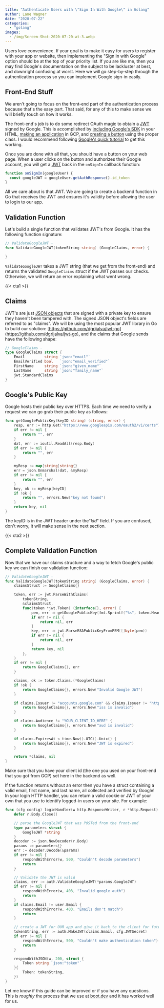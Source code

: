 ```yaml
---
title: "Authenticate Users with \"Sign In With Google\" in Golang"
author: Lane Wagner
date: "2020-07-22"
categories: 
  - "golang"
images:
  - /img/Screen-Shot-2020-07-20-at-3.webp
---
```


Users love convenience. If your goal is to make it easy for users to register with your app or website, then implementing the "Sign in with Google" option should be at the top of your priority list. If you are like me, then you may find Google's documentation on the subject to be lackluster at best, and downright confusing at worst. Here we will go step-by-step through the authentication process so you can implement Google sign-in easily.

## Front-End Stuff

We aren't going to focus on the front-end part of the authentication process because that's the easy part. That said, for any of this to make sense we will briefly touch on how it works.

The front-end's job is to do some redirect OAuth magic to obtain a [JWT](/cryptography/jwts-in-golang/) signed by Google. This is accomplished by [including Google's SDK](https://developers.google.com/identity/sign-in/web/sign-in#load_the_google_platform_library) in your HTML, [making an application](https://developers.google.com/identity/sign-in/web/sign-in#create_authorization_credentials) in GCP, and [creating a button](https://developers.google.com/identity/sign-in/web/sign-in#add_a_google_sign-in_button) using the proper class. I would recommend following [Google's quick tutorial](https://developers.google.com/identity/sign-in/web/sign-in) to get this working.

Once you are done with all that, you should have a button on your web page. When a user clicks on the button and authorizes their Google account, you will get a [JWT](https://developers.google.com/identity/sign-in/web/sign-in#get_profile_information) back in the `onSignIn` callback function:

```js
function onSignIn(googleUser) {
  const googleJWT = googleUser.getAuthResponse().id_token
}
```

All we care about is that JWT. We are going to create a backend function in Go that receives the JWT and ensures it's validity before allowing the user to login to our app.

## Validation Function

Let's build a single function that validates JWT's from Google. It has the following function signature:

```go
// ValidateGoogleJWT -
func ValidateGoogleJWT(tokenString string) (GoogleClaims, error) {

}
```

`ValidateGoogleJWT` takes a JWT string (that we get from the front-end) and returns the validated `GoogleClaims` struct if the JWT passes our checks. Otherwise, we will return an error explaining what went wrong.

{{< cta1 >}}

## Claims

JWT's are just [JSON objects](/golang/json-golang/) that are signed with a private key to ensure they haven't been tampered with. The signed JSON object's fields are referred to as "claims". We will be using the most popular JWT library in Go to build our solution: [https://github.com/dgrijalva/jwt-go](https://github.com/dgrijalva/jwt-go), and the claims that Google sends have the following shape:

```go
// GoogleClaims -
type GoogleClaims struct {
	Email         string `json:"email"`
	EmailVerified bool   `json:"email_verified"`
	FirstName     string `json:"given_name"`
	LastName      string `json:"family_name"`
	jwt.StandardClaims
}
```

## Google's Public Key

Google hosts their public key over HTTPS. Each time we need to verify a request we can go grab their public key as follows:

```go
func getGooglePublicKey(keyID string) (string, error) {
	resp, err := http.Get("https://www.googleapis.com/oauth2/v1/certs")
	if err != nil {
		return "", err
	}
	dat, err := ioutil.ReadAll(resp.Body)
	if err != nil {
		return "", err
	}

	myResp := map[string]string{}
	err = json.Unmarshal(dat, &myResp)
	if err != nil {
		return "", err
	}
	key, ok := myResp[keyID]
	if !ok {
		return "", errors.New("key not found")
	}
	return key, nil
}
```

The keyID is in the JWT header under the"_kid_" field. If you are confused, don't worry, it will make sense in the next section.

{{< cta2 >}}

## Complete Validation Function

Now that we have our claims structure and a way to fetch Google's public key we can finish our validation function:

```go
// ValidateGoogleJWT -
func ValidateGoogleJWT(tokenString string) (GoogleClaims, error) {
	claimsStruct := GoogleClaims{}

	token, err := jwt.ParseWithClaims(
		tokenString,
		&claimsStruct,
		func(token *jwt.Token) (interface{}, error) {
			pem, err := getGooglePublicKey(fmt.Sprintf("%s", token.Header["kid"]))
			if err != nil {
				return nil, err
			}
			key, err := jwt.ParseRSAPublicKeyFromPEM([]byte(pem))
			if err != nil {
				return nil, err
			}
			return key, nil
		},
	)
	if err != nil {
		return GoogleClaims{}, err
	}

	claims, ok := token.Claims.(*GoogleClaims)
	if !ok {
		return GoogleClaims{}, errors.New("Invalid Google JWT")
	}

	if claims.Issuer != "accounts.google.com" && claims.Issuer != "https://accounts.google.com" {
		return GoogleClaims{}, errors.New("iss is invalid")
	}

	if claims.Audience != "YOUR_CLIENT_ID_HERE" {
		return GoogleClaims{}, errors.New("aud is invalid")
	}

	if claims.ExpiresAt < time.Now().UTC().Unix() {
		return GoogleClaims{}, errors.New("JWT is expired")
	}

	return *claims, nil
}
```

Make sure that you have your client id (the one you used on your front-end that you got from GCP) set here in the backend as well.

If the function returns without an error then you have a struct containing a valid email, first name, and last name, all collected and verified by Google! In your login HTTP handler, you can return a valid cookie or JWT of your own that you use to identify logged-in users on your site. For example:

```go
func (cfg config) loginHandler(w http.ResponseWriter, r *http.Request) {
	defer r.Body.Close()

	// parse the GoogleJWT that was POSTed from the front-end
	type parameters struct {
		GoogleJWT *string
	}
	decoder := json.NewDecoder(r.Body)
	params := parameters{}
	err := decoder.Decode(&params)
	if err != nil {
		respondWithError(w, 500, "Couldn't decode parameters")
		return
	}

	// Validate the JWT is valid
	claims, err := auth.ValidateGoogleJWT(*params.GoogleJWT)
	if err != nil {
		respondWithError(w, 403, "Invalid google auth")
		return
	}
	if claims.Email != user.Email {
		respondWithError(w, 403, "Emails don't match")
		return
	}

	// create a JWT for OUR app and give it back to the client for future requests
	tokenString, err := auth.MakeJWT(claims.Email, cfg.JWTSecret)
	if err != nil {
		respondWithError(w, 500, "Couldn't make authentication token")
		return
	}

	respondWithJSON(w, 200, struct {
		Token string `json:"token"`
	}{
		Token: tokenString,
	})
}
```

Let me know if this guide can be improved or if you have any questions. This is _roughly_ the process that we use at [boot.dev](https://boot.dev/) and it has worked well for us.

